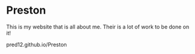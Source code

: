 # Preston
This is my website that is all about me. Their is a lot of work to be done on it!

pred12.github.io/Preston
